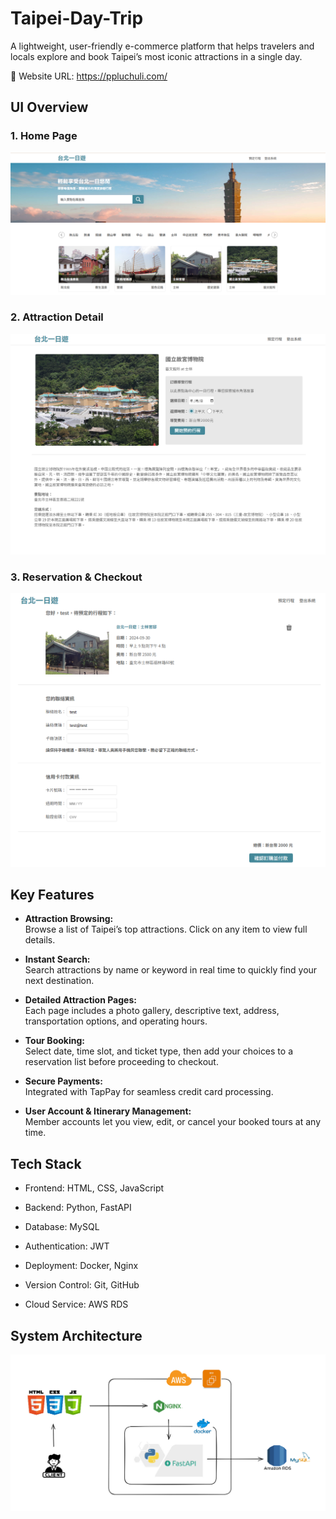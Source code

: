 # Taipei-Day-Trip

A lightweight, user-friendly e-commerce platform that helps travelers and locals explore and book Taipei’s most iconic attractions in a single day.

🔗 Website URL: <https://ppluchuli.com/>

## UI Overview

### 1. **Home Page**

![HomePage](/taipei-day-trip/static/images/demo-home-page.png)

### 2. **Attraction Detail**

![HomePage](/taipei-day-trip/static/images/demo-attraction.png)

### 3. **Reservation & Checkout**

![HomePage](/taipei-day-trip/static/images/demo-payment.png)

## Key Features

- **Attraction Browsing:**  
  Browse a list of Taipei’s top attractions. Click on any item to view full details.

- **Instant Search:**  
   Search attractions by name or keyword in real time to quickly find your next destination.

- **Detailed Attraction Pages:**  
  Each page includes a photo gallery, descriptive text, address, transportation options, and operating hours.

- **Tour Booking:**  
  Select date, time slot, and ticket type, then add your choices to a reservation list before proceeding to checkout.

- **Secure Payments:**  
  Integrated with TapPay for seamless credit card processing.

- **User Account & Itinerary Management:**  
  Member accounts let you view, edit, or cancel your booked tours at any time.

## Tech Stack

- Frontend: HTML, CSS, JavaScript

- Backend: Python, FastAPI
- Database: MySQL
- Authentication: JWT
- Deployment: Docker, Nginx
- Version Control: Git, GitHub
- Cloud Service: AWS RDS

## System Architecture

![HomePage](/taipei-day-trip/static/images/demo-structure.png)
